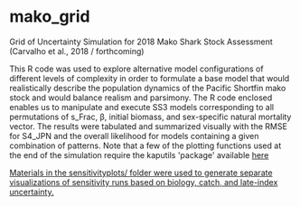 # mako_grid
Grid of Uncertainty Simulation for 2018 Mako Shark Stock Assessment (Carvalho et al., 2018 / forthcoming)

This R code was used to explore alternative model configurations of different levels of complexity  in order to formulate a base model that would realistically describe the population dynamics of the Pacific Shortfin mako stock and would balance realism and parsimony.  The R code enclosed enables us to manipulate and execute SS3 models corresponding to all permutations of s_Frac, β, initial biomass, and sex-specific natural mortality vector. The results were tabulated and summarized visually with the RMSE for S4_JPN and the overall likelihood for models containing a given combination of patterns. Note that a few of the plotting functions used at the end of the simulation require the kaputils 'package' available <a href = "https://github.com/mkapur/kaputils"> here </href>

Materials in the sensitivityplots/ folder were used to generate separate visualizations of sensitivity runs based on biology, catch, and late-index uncertainty.
